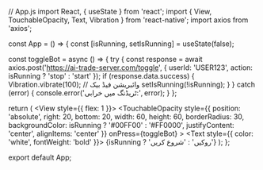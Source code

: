 // App.js
import React, { useState } from 'react';
import { View, TouchableOpacity, Text, Vibration } from 'react-native';
import axios from 'axios';

const App = () => {
  const [isRunning, setIsRunning] = useState(false);

  const toggleBot = async () => {
    try {
      const response = await axios.post('https://ai-trade-server.com/toggle', {
        userId: 'USER123',
        action: isRunning ? 'stop' : 'start'
      });
      if (response.data.success) {
        Vibration.vibrate(100); // وائبریشن فیڈ بیک
        setIsRunning(!isRunning);
      }
    } catch (error) {
      console.error('ٹریڈنگ میں خرابی:', error);
    }
  };

  return (
    <View style={{ flex: 1 }}>
      <TouchableOpacity
        style={{
          position: 'absolute',
          right: 20,
          bottom: 20,
          width: 60,
          height: 60,
          borderRadius: 30,
          backgroundColor: isRunning ? '#00FF00' : '#FF0000',
          justifyContent: 'center',
          alignItems: 'center'
        }}
        onPress={toggleBot}
      >
        <Text style={{ color: 'white', fontWeight: 'bold' }}>
          {isRunning ? 'روکیں' : 'شروع کریں'}
        </Text>
      </TouchableOpacity>
    </View>
  );
};

export default App;
